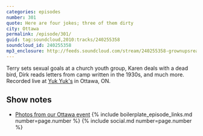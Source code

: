 ```yaml
---
categories: episodes
number: 301
quote: Here are four jokes; three of them dirty
city: Ottawa
permalink: /episode/301/
guid: tag:soundcloud,2010:tracks/240255358
soundcloud_id: 240255358
mp3_enclosure: http://feeds.soundcloud.com/stream/240255358-grownupsreadthingstheywroteaskids-s3e01.mp3
---
```


Terry sets sexual goals at a church youth group, Karen deals with a dead bird, Dirk reads letters from camp written in the 1930s, and much more. Recorded live at [Yuk Yuk's](https://www.yukyuks.com/ottawa) in Ottawa, ON.

## Show notes
- [Photos from our Ottawa event](https://goo.gl/jmfVoa)
{% include boilerplate_episode_links.md number=page.number %}
{% include social.md number=page.number %}